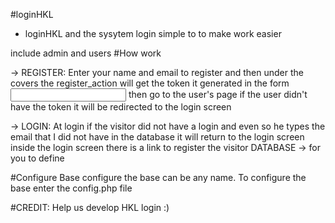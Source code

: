 #loginHKL
- loginHKL  and the sysytem login simple to to make work easier

include admin and users
#How work
 
 
 
 
 
 -> REGISTER:
 Enter your name and email to register and then under the covers the register_action will get the token it generated in the form <input typer="hidden">
then go to the user's page if the user didn't have the token it will be redirected to the login screen






 -> LOGIN:
At login if the visitor did not have a login and even so he types the email that I did not have in the database it will return to the login screen inside the login screen there is a link to register the visitor
DATABASE
 -> for you to define
 
 #Configure Base 
 configure the base can be any name. To configure the base enter the config.php file
 
 #CREDIT: 
 Help us develop HKL login :)
